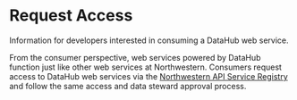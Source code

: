 # Request Access
Information for developers interested in consuming a DataHub web service.

From the consumer perspective, web services powered by DataHub function just like other web services at Northwestern. Consumers request access to DataHub web services via the <a target="_blank" href="https://apiserviceregistry.northwestern.edu/" class="nu-link">Northwestern API Service Registry</a> and follow the same access and data steward approval process.
